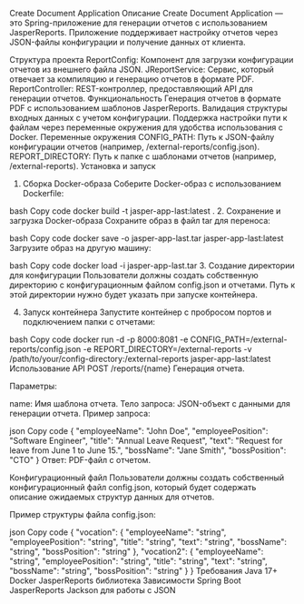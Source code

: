 Create Document Application
Описание
Create Document Application — это Spring-приложение для генерации отчетов с использованием JasperReports. Приложение поддерживает настройку отчетов через JSON-файлы конфигурации и получение данных от клиента.

Структура проекта
ReportConfig: Компонент для загрузки конфигурации отчетов из внешнего файла JSON.
JReportService: Сервис, который отвечает за компиляцию и генерацию отчетов в формате PDF.
ReportController: REST-контроллер, предоставляющий API для генерации отчетов.
Функциональность
Генерация отчетов в формате PDF с использованием шаблонов JasperReports.
Валидация структуры входных данных с учетом конфигурации.
Поддержка настройки пути к файлам через переменные окружения для удобства использования с Docker.
Переменные окружения
CONFIG_PATH: Путь к JSON-файлу конфигурации отчетов (например, /external-reports/config.json).
REPORT_DIRECTORY: Путь к папке с шаблонами отчетов (например, /external-reports).
Установка и запуск
1. Сборка Docker-образа
Соберите Docker-образ с использованием Dockerfile:

bash
Copy code
docker build -t jasper-app-last:latest .
2. Сохранение и загрузка Docker-образа
Сохраните образ в файл tar для переноса:

bash
Copy code
docker save -o jasper-app-last.tar jasper-app-last:latest
Загрузите образ на другую машину:

bash
Copy code
docker load -i jasper-app-last.tar
3. Создание директории для конфигурации
Пользователи должны создать собственную директорию с конфигурационным файлом config.json и отчетами. Путь к этой директории нужно будет указать при запуске контейнера.

4. Запуск контейнера
Запустите контейнер с пробросом портов и подключением папки с отчетами:

bash
Copy code
docker run -d -p 8000:8081 -e CONFIG_PATH=/external-reports/config.json -e REPORT_DIRECTORY=/external-reports -v /path/to/your/config-directory:/external-reports jasper-app-last:latest
Использование API
POST /reports/{name}
Генерация отчета.

Параметры:

name: Имя шаблона отчета.
Тело запроса: JSON-объект с данными для генерации отчета.
Пример запроса:

json
Copy code
{
  "employeeName": "John Doe",
  "employeePosition": "Software Engineer",
  "title": "Annual Leave Request",
  "text": "Request for leave from June 1 to June 15.",
  "bossName": "Jane Smith",
  "bossPosition": "CTO"
}
Ответ: PDF-файл с отчетом.

Конфигурационный файл
Пользователи должны создать собственный конфигурационный файл config.json, который будет содержать описание ожидаемых структур данных для отчетов.

Пример структуры файла config.json:

json
Copy code
{
  "vocation": {
    "employeeName": "string",
    "employeePosition": "string",
    "title": "string",
    "text": "string",
    "bossName": "string",
    "bossPosition": "string"
  },
  "vocation2": {
    "employeeName": "string",
    "employeePosition": "string",
    "title": "string",
    "text": "string",
    "bossName": "string",
    "bossPosition": "string"
  }
}
Требования
Java 17+
Docker
JasperReports библиотека
Зависимости
Spring Boot
JasperReports
Jackson для работы с JSON
